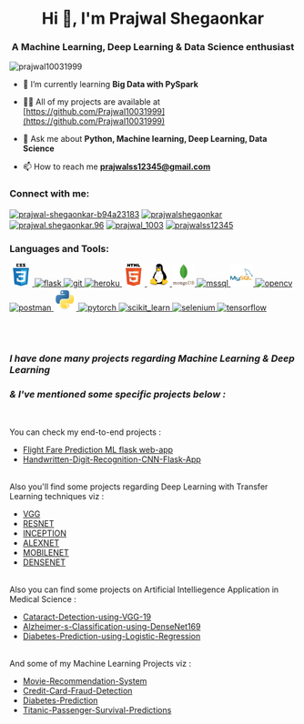 <h1 align="center">Hi 👋, I'm Prajwal Shegaonkar</h1>
<h3 align="center">A Machine Learning, Deep Learning & Data Science enthusiast</h3>

<p align="left"> <img src="https://komarev.com/ghpvc/?username=prajwal10031999&label=Profile%20views&color=0e75b6&style=flat" alt="prajwal10031999" /> </p>

- 🌱 I’m currently learning **Big Data with PySpark**

- 👨‍💻 All of my projects are available at [https://github.com/Prajwal10031999](https://github.com/Prajwal10031999)

- 💬 Ask me about **Python, Machine learning, Deep Learning, Data Science**

- 📫 How to reach me **prajwalss12345@gmail.com**

<h3 align="left">Connect with me:</h3>
<p align="left">
<a href="https://linkedin.com/in/prajwal-shegaonkar-b94a23183" target="blank"><img align="center" src="https://cdn.jsdelivr.net/npm/simple-icons@3.0.1/icons/linkedin.svg" alt="prajwal-shegaonkar-b94a23183" height="30" width="40" /></a>
<a href="https://kaggle.com/prajwalshegaonkar" target="blank"><img align="center" src="https://cdn.jsdelivr.net/npm/simple-icons@3.0.1/icons/kaggle.svg" alt="prajwalshegaonkar" height="30" width="40" /></a>
<a href="https://fb.com/prajwal.shegaonkar.96" target="blank"><img align="center" src="https://cdn.jsdelivr.net/npm/simple-icons@3.0.1/icons/facebook.svg" alt="prajwal.shegaonkar.96" height="30" width="40" /></a>
<a href="https://instagram.com/prajwal_1003" target="blank"><img align="center" src="https://cdn.jsdelivr.net/npm/simple-icons@3.0.1/icons/instagram.svg" alt="prajwal_1003" height="30" width="40" /></a>
<a href="https://www.hackerrank.com/prajwalss12345" target="blank"><img align="center" src="https://cdn.jsdelivr.net/npm/simple-icons@3.0.1/icons/hackerrank.svg" alt="prajwalss12345" height="30" width="40" /></a>
</p>

<h3 align="left">Languages and Tools:</h3>
<p align="left"> <a href="https://www.w3schools.com/css/" target="_blank"> <img src="https://raw.githubusercontent.com/devicons/devicon/master/icons/css3/css3-original-wordmark.svg" alt="css3" width="40" height="40"/> </a> <a href="https://flask.palletsprojects.com/" target="_blank"> <img src="https://www.vectorlogo.zone/logos/pocoo_flask/pocoo_flask-icon.svg" alt="flask" width="40" height="40"/> </a> <a href="https://git-scm.com/" target="_blank"> <img src="https://www.vectorlogo.zone/logos/git-scm/git-scm-icon.svg" alt="git" width="40" height="40"/> </a> <a href="https://heroku.com" target="_blank"> <img src="https://www.vectorlogo.zone/logos/heroku/heroku-icon.svg" alt="heroku" width="40" height="40"/> </a> <a href="https://www.w3.org/html/" target="_blank"> <img src="https://raw.githubusercontent.com/devicons/devicon/master/icons/html5/html5-original-wordmark.svg" alt="html5" width="40" height="40"/> </a> <a href="https://www.linux.org/" target="_blank"> <img src="https://raw.githubusercontent.com/devicons/devicon/master/icons/linux/linux-original.svg" alt="linux" width="40" height="40"/> </a> <a href="https://www.mongodb.com/" target="_blank"> <img src="https://raw.githubusercontent.com/devicons/devicon/master/icons/mongodb/mongodb-original-wordmark.svg" alt="mongodb" width="40" height="40"/> </a> <a href="https://www.microsoft.com/en-us/sql-server" target="_blank"> <img src="https://cdn.worldvectorlogo.com/logos/microsoft-sql-server.svg" alt="mssql" width="40" height="40"/> </a> <a href="https://www.mysql.com/" target="_blank"> <img src="https://raw.githubusercontent.com/devicons/devicon/master/icons/mysql/mysql-original-wordmark.svg" alt="mysql" width="40" height="40"/> </a> <a href="https://opencv.org/" target="_blank"> <img src="https://www.vectorlogo.zone/logos/opencv/opencv-icon.svg" alt="opencv" width="40" height="40"/> </a> <a href="https://postman.com" target="_blank"> <img src="https://www.vectorlogo.zone/logos/getpostman/getpostman-icon.svg" alt="postman" width="40" height="40"/> </a> <a href="https://www.python.org" target="_blank"> <img src="https://raw.githubusercontent.com/devicons/devicon/master/icons/python/python-original.svg" alt="python" width="40" height="40"/> </a> <a href="https://pytorch.org/" target="_blank"> <img src="https://www.vectorlogo.zone/logos/pytorch/pytorch-icon.svg" alt="pytorch" width="40" height="40"/> </a> <a href="https://scikit-learn.org/" target="_blank"> <img src="https://upload.wikimedia.org/wikipedia/commons/0/05/Scikit_learn_logo_small.svg" alt="scikit_learn" width="40" height="40"/> </a> <a href="https://www.selenium.dev" target="_blank"> <img src="https://raw.githubusercontent.com/detain/svg-logos/780f25886640cef088af994181646db2f6b1a3f8/svg/selenium-logo.svg" alt="selenium" width="40" height="40"/> </a> <a href="https://www.tensorflow.org" target="_blank"> <img src="https://www.vectorlogo.zone/logos/tensorflow/tensorflow-icon.svg" alt="tensorflow" width="40" height="40"/> </a> </p>

<br />
<br />
<h3><i> I have done many projects regarding Machine Learning & Deep Learning </i></h3>
<h3><i> & I've mentioned some specific projects below : </i></h3> 
<br />

You can check my end-to-end projects : 
* [Flight Fare Prediction ML flask web-app](https://github.com/Prajwal10031999/Flight-Fare-Prediction-ML-Web-App-With-Deployment) 
* [Handwritten-Digit-Recognition-CNN-Flask-App](https://github.com/Prajwal10031999/Handwritten-Digit-Recognition-CNN-Flask-App-)

<br />
Also you'll find some projects regarding Deep Learning with Transfer Learning techniques viz :<br />

* [VGG](https://github.com/Prajwal10031999/Cataract-Detection-using-VGG-19)
* [RESNET](https://github.com/Prajwal10031999/Cats-or-Dogs-Classification-using-CNN-with-RESNET-50)
* [INCEPTION](https://github.com/Prajwal10031999/Dog-Breed-Classification-Using-InceptionV3)
* [ALEXNET](https://github.com/Prajwal10031999/Scene-Prediction-using-CNN-with-AlexNet)
* [MOBILENET](https://github.com/Prajwal10031999/Face-Mask-Detection-Using-MobileNETV2-)
* [DENSENET](https://github.com/Prajwal10031999/Alzheimer-s-Classification-using-DenseNet169)
<br />
Also you can find some projects on Artificial Intelliegence Application in Medical Science :

* [Cataract-Detection-using-VGG-19](https://github.com/Prajwal10031999/Cataract-Detection-using-VGG-19)
* [Alzheimer-s-Classification-using-DenseNet169](https://github.com/Prajwal10031999/Alzheimer-s-Classification-using-DenseNet169)
* [Diabetes-Prediction-using-Logistic-Regression](https://github.com/Prajwal10031999/Diabetes-Prediction-using-Logistic-Regression)
<br />
And some of my Machine Learning Projects viz :

* [Movie-Recommendation-System](https://github.com/Prajwal10031999/Movie-Recommendation-System-Using-Cosine-Similarity/blob/main/imdb_recommendation_system.py)
* [Credit-Card-Fraud-Detection](https://github.com/Prajwal10031999/Credit-Card-Fraud-Detection-using-Random-Forest)
* [Diabetes-Prediction](https://github.com/Prajwal10031999/Diabetes-Prediction-using-Logistic-Regression)
* [Titanic-Passenger-Survival-Predictions](https://github.com/Prajwal10031999/Titanic-Passenger-Survival-Predictions-using-machine-learning)

